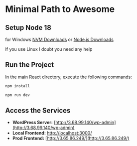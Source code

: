 # Minimal Path to Awesome

## Setup Node 18
for Windows [NVM Downloads](https://github.com/coreybutler/nvm-windows/releases)
or
[Node.js Downloads](https://nodejs.org/en/download)

If you use Linux I doubt you need any help

## Run the Project
In the main React directory, execute the following commands:

```sh
npm install
```

```sh
npm run dev
```

## Access the Services
- **WordPress Server:** [http://3.68.99.140/wp-admin](http://3.68.99.140/wp-admin)
- **Local Frontend:** [http://localhost:3000/](http://localhost:3000/)
- **Prod Frontend:** [http://3.65.86.249/](http://3.65.86.249/)
